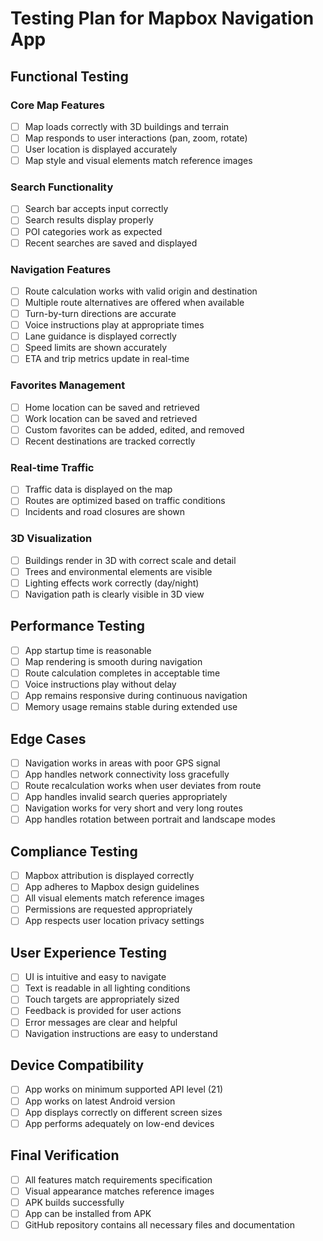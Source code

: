 # Testing Plan for Mapbox Navigation App

## Functional Testing

### Core Map Features
- [ ] Map loads correctly with 3D buildings and terrain
- [ ] Map responds to user interactions (pan, zoom, rotate)
- [ ] User location is displayed accurately
- [ ] Map style and visual elements match reference images

### Search Functionality
- [ ] Search bar accepts input correctly
- [ ] Search results display properly
- [ ] POI categories work as expected
- [ ] Recent searches are saved and displayed

### Navigation Features
- [ ] Route calculation works with valid origin and destination
- [ ] Multiple route alternatives are offered when available
- [ ] Turn-by-turn directions are accurate
- [ ] Voice instructions play at appropriate times
- [ ] Lane guidance is displayed correctly
- [ ] Speed limits are shown accurately
- [ ] ETA and trip metrics update in real-time

### Favorites Management
- [ ] Home location can be saved and retrieved
- [ ] Work location can be saved and retrieved
- [ ] Custom favorites can be added, edited, and removed
- [ ] Recent destinations are tracked correctly

### Real-time Traffic
- [ ] Traffic data is displayed on the map
- [ ] Routes are optimized based on traffic conditions
- [ ] Incidents and road closures are shown

### 3D Visualization
- [ ] Buildings render in 3D with correct scale and detail
- [ ] Trees and environmental elements are visible
- [ ] Lighting effects work correctly (day/night)
- [ ] Navigation path is clearly visible in 3D view

## Performance Testing

- [ ] App startup time is reasonable
- [ ] Map rendering is smooth during navigation
- [ ] Route calculation completes in acceptable time
- [ ] Voice instructions play without delay
- [ ] App remains responsive during continuous navigation
- [ ] Memory usage remains stable during extended use

## Edge Cases

- [ ] Navigation works in areas with poor GPS signal
- [ ] App handles network connectivity loss gracefully
- [ ] Route recalculation works when user deviates from route
- [ ] App handles invalid search queries appropriately
- [ ] Navigation works for very short and very long routes
- [ ] App handles rotation between portrait and landscape modes

## Compliance Testing

- [ ] Mapbox attribution is displayed correctly
- [ ] App adheres to Mapbox design guidelines
- [ ] All visual elements match reference images
- [ ] Permissions are requested appropriately
- [ ] App respects user location privacy settings

## User Experience Testing

- [ ] UI is intuitive and easy to navigate
- [ ] Text is readable in all lighting conditions
- [ ] Touch targets are appropriately sized
- [ ] Feedback is provided for user actions
- [ ] Error messages are clear and helpful
- [ ] Navigation instructions are easy to understand

## Device Compatibility

- [ ] App works on minimum supported API level (21)
- [ ] App works on latest Android version
- [ ] App displays correctly on different screen sizes
- [ ] App performs adequately on low-end devices

## Final Verification

- [ ] All features match requirements specification
- [ ] Visual appearance matches reference images
- [ ] APK builds successfully
- [ ] App can be installed from APK
- [ ] GitHub repository contains all necessary files and documentation
